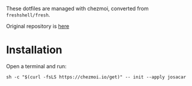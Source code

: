 These dotfiles are managed with chezmoi, converted from `freshshell/fresh`.

Original repository is [here](https://github.com/josacar/dotfiles-fresh)

# Installation

Open a terminal and run:

```
sh -c "$(curl -fsLS https://chezmoi.io/get)" -- init --apply josacar
```
